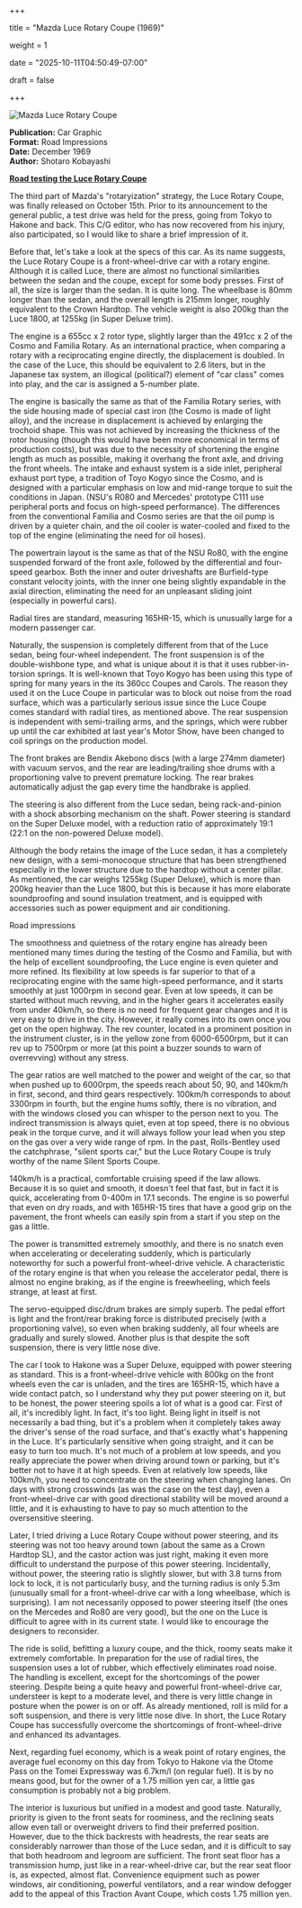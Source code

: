+++







title = "Mazda Luce Rotary Coupe (1969)"



weight = 1





date = "2025-10-11T04:50:49-07:00"







draft = false







+++







![Mazda Luce Rotary Coupe](/images/CG-RI-Mazda-Luce-Rotary-Coupe-1969.jpg)







<b>Publication:</b> Car Graphic<br>
<b>Format:</b> Road Impressions<br>
<b>Date:</b> December 1969<br>
<b>Author:</b> Shotaro Kobayashi


















<b><u>Road testing the Luce Rotary Coupe</b></u>







The third part of Mazda's "rotaryization" strategy, the Luce Rotary Coupe, was finally released on October 15th. Prior to its announcement to the general public, a test drive was held for the press, going from Tokyo to Hakone and back. This C/G editor, who has now recovered from his injury, also participated, so I would like to share a brief impression of it.



Before that, let's take a look at the specs of this car. As its name suggests, the Luce Rotary Coupe is a front-wheel-drive car with a rotary engine. Although it is called Luce, there are almost no functional similarities between the sedan and the coupe, except for some body presses. First of all, the size is larger than the sedan. It is quite long. The wheelbase is 80mm longer than the sedan, and the overall length is 215mm longer, roughly equivalent to the Crown Hardtop. The vehicle weight is also 200kg than the Luce 1800, at 1255kg (in Super Deluxe trim).



The engine is a 655cc x 2 rotor type, slightly larger than the 491cc x 2 of the Cosmo and Familia Rotary. As an international practice, when comparing a rotary with a reciprocating engine directly, the displacement is doubled. In the case of the Luce, this should be equivalent to 2.6 liters, but in the Japanese tax system, an illogical (political?) element of "car class" comes into play, and the car is assigned a 5-number plate.



The engine is basically the same as that of the Familia Rotary series, with the side housing made of special cast iron (the Cosmo is made of light alloy), and the increase in displacement is achieved by enlarging the trochoid shape. This was not achieved by increasing the thickness of the rotor housing (though this would have been more economical in terms of production costs), but was due to the necessity of shortening the engine length as much as possible, making it overhang the front axle, and driving the front wheels. The intake and exhaust system is a side inlet, peripheral exhaust port type, a tradition of Toyo Kogyo since the Cosmo, and is designed with a particular emphasis on low and mid-range torque to suit the conditions in Japan. (NSU's R080 and Mercedes' prototype C111 use peripheral ports and focus on high-speed performance). The differences from the conventional Familia and Cosmo series are that the oil pump is driven by a quieter chain, and the oil cooler is water-cooled and fixed to the top of the engine (eliminating the need for oil hoses).



The powertrain layout is the same as that of the NSU Ro80, with the engine suspended forward of the front axle, followed by the differential and four-speed gearbox. Both the inner and outer driveshafts are Burfield-type constant velocity joints, with the inner one being slightly expandable in the axial direction, eliminating the need for an unpleasant sliding joint (especially in powerful cars).



Radial tires are standard, measuring 165HR-15, which is unusually large for a modern passenger car.



Naturally, the suspension is completely different from that of the Luce sedan, being four-wheel independent. The front suspension is of the double-wishbone type, and what is unique about it is that it uses rubber-in-torsion springs. It is well-known that Toyo Kogyo has been using this type of spring for many years in the its 360cc Coupes and Carols. The reason they used it on the Luce Coupe in particular was to block out noise from the road surface, which was a particularly serious issue since the Luce Coupe comes standard with radial tires, as mentioned above. The rear suspension is independent with semi-trailing arms, and the springs, which were rubber up until the car exhibited at last year's Motor Show, have been changed to coil springs on the production model.



The front brakes are Bendix Akebono discs (with a large 274mm diameter) with vacuum servos, and the rear are leading/trailing shoe drums with a proportioning valve to prevent premature locking. The rear brakes automatically adjust the gap every time the handbrake is applied.



The steering is also different from the Luce sedan, being rack-and-pinion with a shock absorbing mechanism on the shaft. Power steering is standard on the Super Deluxe model, with a reduction ratio of approximately 19:1 (22:1 on the non-powered Deluxe model).



Although the body retains the image of the Luce sedan, it has a completely new design, with a semi-monocoque structure that has been strengthened especially in the lower structure due to the hardtop without a center pillar. As mentioned, the car weighs 1255kg (Super Deluxe), which is more than 200kg heavier than the Luce 1800, but this is because it has more elaborate soundproofing and sound insulation treatment, and is equipped with accessories such as power equipment and air conditioning. 



Road impressions



The smoothness and quietness of the rotary engine has already been mentioned many times during the testing of the Cosmo and Familia, but with the help of excellent soundproofing, the Luce engine is even quieter and more refined. Its flexibility at low speeds is far superior to that of a reciprocating engine with the same high-speed performance, and it starts smoothly at just 1000rpm in second gear. Even at low speeds, it can be started without much revving, and in the higher gears it accelerates easily from under 40km/h, so there is no need for frequent gear changes and it is very easy to drive in the city. However, it really comes into its own once you get on the open highway. The rev counter, located in a prominent position in the instrument cluster, is in the yellow zone from 6000-6500rpm, but it can rev up to 7500rpm or more (at this point a buzzer sounds to warn of overrevving) without any stress. 



The gear ratios are well matched to the power and weight of the car, so that when pushed up to 6000rpm, the speeds reach about 50, 90, and 140km/h in first, second, and third gears respectively. 100km/h corresponds to about 3300rpm in fourth, but the engine hums softly, there is no vibration, and with the windows closed you can whisper to the person next to you. The indirect transmission is always quiet, even at top speed, there is no obvious peak in the torque curve, and it will always follow your lead when you step on the gas over a very wide range of rpm. In the past, Rolls-Bentley used the catchphrase, "silent sports car," but the Luce Rotary Coupe is truly worthy of the name Silent Sports Coupe.



140km/h is a practical, comfortable cruising speed if the law allows. Because it is so quiet and smooth, it doesn't feel that fast, but in fact it is quick, accelerating from 0-400m in 17.1 seconds. The engine is so powerful that even on dry roads, and with 165HR-15 tires that have a good grip on the pavement, the front wheels can easily spin from a start if you step on the gas a little.



The power is transmitted extremely smoothly, and there is no snatch even when accelerating or decelerating suddenly, which is particularly noteworthy for such a powerful front-wheel-drive vehicle. A characteristic of the rotary engine is that when you release the accelerator pedal, there is almost no engine braking, as if the engine is freewheeling, which feels strange, at least at first.  



The servo-equipped disc/drum brakes are simply superb. The pedal effort is light and the front/rear braking force is distributed precisely (with a proportioning valve), so even when braking suddenly, all four wheels are gradually and surely slowed. Another plus is that despite the soft suspension, there is very little nose dive.



The car I took to Hakone was a Super Deluxe, equipped with power steering as standard. This is a front-wheel-drive vehicle with 800kg on the front wheels even the car is unladen, and the tires are 165HR-15, which have a wide contact patch, so I understand why they put power steering on it, but to be honest, the power steering spoils a lot of what is a good car. First of all, it's incredibly light. In fact, it's too light. Being light in itself is not necessarily a bad thing, but it's a problem when it completely takes away the driver's sense of the road surface, and that's exactly what's happening in the Luce. It's particularly sensitive when going straight, and it can be easy to turn too much. It's not much of a problem at low speeds, and you really appreciate the power when driving around town or parking, but it's better not to have it at high speeds. Even at relatively low speeds, like 100km/h, you need to concentrate on the steering when changing lanes. On days with strong crosswinds (as was the case on the test day), even a front-wheel-drive car with good directional stability will be moved around a little, and it is exhausting to have to pay so much attention to the oversensitive steering. 



Later, I tried driving a Luce Rotary Coupe without power steering, and its steering was not too heavy around town (about the same as a Crown Hardtop SL), and the castor action was just right, making it even more difficult to understand the purpose of this power steering. Incidentally, without power, the steering ratio is slightly slower, but with 3.8 turns from lock to lock, it is not particularly busy, and the turning radius is only 5.3m (unusually small for a front-wheel-drive car with a long wheelbase, which is surprising). I am not necessarily opposed to power steering itself (the ones on the Mercedes and Ro80 are very good), but the one on the Luce is difficult to agree with in its current state. I would like to encourage the designers to reconsider.



The ride is solid, befitting a luxury coupe, and the thick, roomy seats make it extremely comfortable. In preparation for the use of radial tires, the suspension uses a lot of rubber, which effectively eliminates road noise. The handling is excellent, except for the shortcomings of the power steering. Despite being a quite heavy and powerful front-wheel-drive car,  understeer is kept to a moderate level, and there is very little change in posture when the power is on or off. As already mentioned, roll is mild for a soft suspension, and there is very little nose dive. In short, the Luce Rotary Coupe has successfully overcome the shortcomings of front-wheel-drive and enhanced its advantages.



Next, regarding fuel economy, which is a weak point of rotary engines, the average fuel economy on this day from Tokyo to Hakone via the Otome Pass on the Tomei Expressway was 6.7km/l (on regular fuel). It is by no means good, but for the owner of a 1.75 million yen car, a little gas consumption is probably not a big problem. 



The interior is luxurious but unified in a modest and good taste. Naturally, priority is given to the front seats for roominess, and the reclining seats allow even tall or overweight drivers to find their preferred position. However, due to the thick backrests with headrests, the rear seats are considerably narrower than those of the Luce sedan, and it is difficult to say that both headroom and legroom are sufficient. The front seat floor has a transmission hump, just like in a rear-wheel-drive car, but the rear seat floor is, as expected, almost flat. Convenience equipment such as power windows, air conditioning, powerful ventilators, and a rear window defogger add to the appeal of this Traction Avant Coupe, which costs 1.75 million yen.



